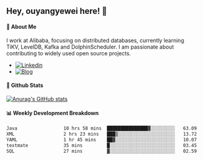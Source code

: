 ## Hey, ouyangyewei here! :wave:

#### :rocket: About Me
I work at Alibaba, focusing on distributed databases, currently learning TiKV, LevelDB, Kafka and DolphinScheduler. I am passionate about contributing to widely used open source projects.

- [![Linkedin](https://img.shields.io/badge/LinkedIn-ouyangyewei-blue)](https://www.linkedin.com/in/ouyangyewei/)
- [![Blog](https://img.shields.io/badge/Blog-yeweiouyang-orange)](https://blog.csdn.net/yeweiouyang)

#### :star2: Github Stats
[![Anurag's GitHub stats](https://github-readme-stats.vercel.app/api?username=ouyangyewei&show_icons=true&cache_seconds=3600&theme=tokyonight)](https://github.com/anuraghazra/github-readme-stats)

#### :bar_chart: Weekly Development Breakdown
<!--START_SECTION:waka-->

```txt
Java                 10 hrs 58 mins  ███████████████▓░░░░░░░░░   63.09 %
XML                  2 hrs 23 mins   ███▒░░░░░░░░░░░░░░░░░░░░░   13.72 %
YAML                 1 hr 45 mins    ██▓░░░░░░░░░░░░░░░░░░░░░░   10.07 %
textmate             35 mins         █░░░░░░░░░░░░░░░░░░░░░░░░   03.45 %
SQL                  27 mins         ▓░░░░░░░░░░░░░░░░░░░░░░░░   02.59 %
```

<!--END_SECTION:waka-->
